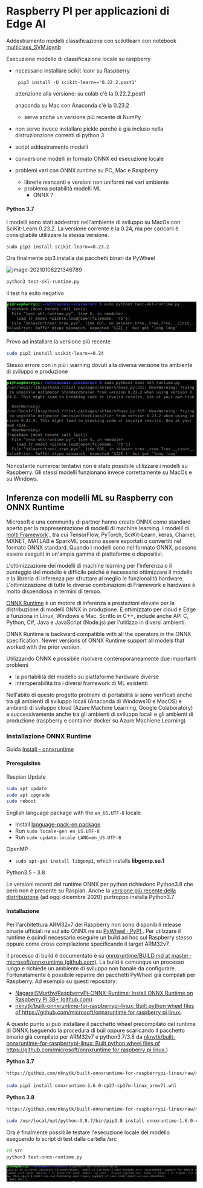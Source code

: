 # Raspberry PI per applicazioni di Edge AI

Addestramento modelli classificazione con scikitlearn con notebook [multiclass_SVM.ipynb](notebooks\multiclass_SVM.ipynb) 

Esecuzione modello di classificazione locale su raspberry

- necessario installare scikit leanr su Raspberry

   ```shell
    pip3 install -U scikit-learn=='0.22.2.post1'
    ```

    attenzione alla versione: su colab c'è la 0.22.2.post1 

    anaconda su Mac con Anaconda c'è la 0.23.2 
    
    - serve anche un versione più recente di NumPy 

- non serve invece installare pickle perchè è già incluso nella distruzionzione correnti di python 3

- script addestramento modelli

- conversione modelli in formato ONNX ed esecuzione locale 

- problemi vari con ONNX runtime su PC, Mac e Raspberry 

  - librerie mancanti e versioni non uniformi nei vari ambiente
  - problema potabilità modelli ML
    - ONNX ? 

#### Python 3.7

I modelli sono stati addestrati nell'ambiente di sviluppo su  MacOs con SciKit-Learn 0.23.2. La versione corrente è la 0.24, ma per  caricarli è consigliabile utilizzare la stessa versione. 

```
sudo pip3 install scikit-learn==0.23.2
```

Ora finalmente pip3 installa dai pacchetti binari  da PyWheel

![image-20210108221346789](../media/scikitlearn_wheel.png) 



```bash
python3 test-skl-runtime.py
```

Il test ha esito negativo

![image-20210108223719686](../media/errore_scikit_learn_python37.png)

Provo ad installare la versione più recente 

```bash
sudo pip3 install scikit-learn==0.24
```

Stesso errore con in più i  warning dovuti alla diversa versione tra ambiente di sviluppo e produzione

![image-20210108223952190](../media/errore_scikit_learn_python37_002.png)



Nonostante numerosi tentativi non è stato possibile utilizzare i modelli su Raspberry. Gli stessi modelli funzionano invece correttamente su MacOs e su Windows.



## Inferenza con modelli ML su Raspberry con ONNX Runtime

Microsoft e una community di partner hanno creato ONNX come standard aperto per la rappresentazione di modelli di machine learning. I modelli di [molti Framework](https://onnx.ai/supported-tools) , tra cui TensorFlow, PyTorch, SciKit-Learn, keras, Chainer, MXNET, MATLAB e SparkML possono essere esportati o convertiti nel formato ONNX standard. Quando i modelli sono nel formato ONNX, possono essere eseguiti in un'ampia gamma di piattaforme e dispositivi.

L'ottimizzazione dei modelli di machine learning per l'inferenza o il punteggio del modello è difficile poiché è necessario ottimizzare il modello e la libreria di inferenza per sfruttare al meglio le funzionalità hardware. L'ottimizzazione di tutte le diverse combinazioni di Framework e hardware è molto dispendiosa in termini di tempo. 

[ONNX Runtime](https://onnxruntime.ai/) è un motore di inferenza a prestazioni elevate per la distribuzione di modelli ONNX in produzione. È ottimizzato per cloud e Edge e funziona in Linux, Windows e Mac. Scritto in C++, include anche API C, Python, C#, Java e JavaScript (Node.js) per l'utilizzo in diversi ambienti.  

ONNX Runtime is backward compatible with all the operators in the ONNX specification. Newer versions of ONNX Runtime support all models that worked with the prior version.

Utilizzando ONNX è possibile risolvere contemporaneamente due importanti problemi

- la portabilità del modello su piattaforme hardware diverse
- interoperabilità tra i diversi framework di ML esistenti

Nell'abito di questo progetto problemi di portabilità si sono verificati anche tra gli ambienti di sviluppo locali (Anaconda di Windows10 e MacOS) e ambienti di sviluppo cloud (Azure Machine Learning, Google Colaboratory) e successivamente anche tra gli ambienti di sviluppo locali e gli ambienti di produzione (raspberry e container docker su Azure Machiene Learning)

### Installazione ONNX Runtime

Guida [Install - onnxruntime](https://www.onnxruntime.ai/docs/get-started/install.html#linux--cpu)

#### Prerequisites

Raspian Update

```bash
sudo apt update
sudo apt upgrade
sudo reboot
```

English language package with the `en_US.UTF-8` locale

- Install [language-pack-en package](https://packages.ubuntu.com/search?keywords=language-pack-en)
- Run `sudo locale-gen en_US.UTF-8`
- Run `sudo update-locale LANG=en_US.UTF-8`

OpenMP

- `sudo apt-get install libgomp1`, which installs **libgomp.so.1**

Python3.5 - 3.8

Le versioni recenti del runtime ONNX per python richiedono Python3.8 che però non è presente su Raspian. Anche la [versione più recente della distribuzione](https://en.wikipedia.org/wiki/Raspberry_Pi_OS) (ad oggi dicembre 2020) purtroppo installa Python3.7 

#### Installazione

Per l'architettura ARM32v7 del Raspberry  non sono disponibili release binarie ufficiali ne sul sito ONNX ne su [PyWheel · PyPI ](https://pypi.org/project/PyWheel/). Per  utilzzare il runtime è quindi necessario eseguire un build ad hoc sul Raspberry stesso oppure come cross compilazione specificando il target ARM32v7.

Il processo di build è documentato è su [onnxruntime/BUILD.md at master · microsoft/onnxruntime (github.com)](https://github.com/microsoft/onnxruntime/blob/master/BUILD.md). La build è comunque un processo lungo e richiede un ambiente di sviluppo non banale da configurare. Fortunatamente è possibile reparire dei pacchetti PyWheel già compilati per Raspberry. Ad esempio su questi repository:

-  [NagarajSMurthy/RaspberryPi-ONNX-Runtime: Install ONNX Runtime on Raspberry Pi 3B+ (github.com)](https://github.com/NagarajSMurthy/RaspberryPi-ONNX-Runtime)
-  [nknytk/built-onnxruntime-for-raspberrypi-linux: Built python wheel files of https://github.com/microsoft/onnxruntime for raspberry pi linux.](https://github.com/nknytk/built-onnxruntime-for-raspberrypi-linux) 

A  questo punto si può installare il pacchetto wheel  precompilato del runtime di ONNX.(seguendo la procedura di buil oppure scaricando il pacchetto binario già compilato per ARM32v7 e python3.7/3.8 da [nknytk/built-onnxruntime-for-raspberrypi-linux: Built python wheel files of https://github.com/microsoft/onnxruntime for raspberry pi linux.](https://github.com/nknytk/built-onnxruntime-for-raspberrypi-linux))

**Python 3.7**

```bash
https://github.com/nknytk/built-onnxruntime-for-raspberrypi-linux/raw/master/wheels/buster/onnxruntime-1.6.0-cp37-cp37m-linux_armv7l.whl

sudo pip3 install onnxruntime-1.6.0-cp37-cp37m-linux_armv7l.whl
```

**Python 3.8**

```bash
https://github.com/nknytk/built-onnxruntime-for-raspberrypi-linux/raw/master/wheels/buster/onnxruntime-1.6.0-cp38-cp38-linux_armv7l.whl
```

```bash
sudo /usr/local/opt/python-3.8.7/bin/pip3.8 install onnxruntime-1.6.0-cp38-cp38-linux_armv7l.whl
```

Ora è finalmente possibile testare l'esecuzione locale del modello  eseguendo lo script di test dalla cartella /src

```bash
cd src
python3 test-onnx-runtime.py
```

![image-20210108142125659](../media/test_onnx_runtime.png)


